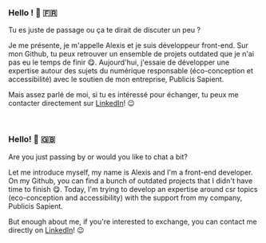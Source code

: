 ### Hello ! 🖖 🇫🇷

Tu es juste de passage ou ça te dirait de discuter un peu ?

Je me présente, je m'appelle Alexis et je suis développeur front-end. Sur mon Github, tu peux retrouver un ensemble de projets outdated que je n'ai pas eu le temps de finir 😋. Aujourd'hui, j'essaie de développer une expertise autour des sujets du numérique responsable (éco-conception et accessibilité) avec le soutien de mon entreprise, Publicis Sapient.

Mais assez parlé de moi, si tu es intéressé pour échanger, tu peux me contacter directement sur [LinkedIn](https://www.linkedin.com/in/alexischarp/)! 😉

<br>

### Hello! 🖖 🇬🇧

Are you just passing by or would you like to chat a bit?

Let me introduce myself, my name is Alexis and I'm a front-end developer. On my Github, you can find a bunch of outdated projects that I didn't have time to finish 😋. Today, I'm trying to develop an expertise around csr topics (eco-conception and accessibility) with the support from my company, Publicis Sapient.

But enough about me, if you're interested to exchange, you can contact me directly on [LinkedIn](https://www.linkedin.com/in/alexischarp/)! 😉

